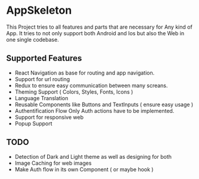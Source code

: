 # AppSkeleton
This Project tries to all features and parts that are necessary for Any kind of App. 
It tries to not only support both Android and Ios but also the Web in one single codebase.

## Supported Features
- React Navigation as base for routing and app navigation.
- Support for url routing
- Redux to ensure easy communication between many screans.
- Theming Support ( Colors, Styles, Fonts, Icons )
- Language Translation
- Reusable Components like Buttons and TextInputs ( ensure easy usage )
- Authentification Flow Only Auth actions have to be implemented.
- Support for responsive web
- Popup Support

## TODO
- Detection of Dark and Light theme as well as designing for both
- Image Caching for web images
- Make Auth flow in its own Component ( or maybe hook )
